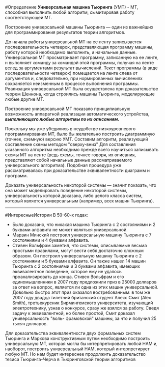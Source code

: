  #Определение **Универсальная машина Тьюринга** (УМТ) - МТ, способная выполнить любой алгоритм, сымитировав работу соответствующей МТ. 
  
 Построение универсальной машины Тьюринга — один из важнейших для программирования результатов теории алгоритмов. 
 
 До начала работы универсальной МТ на ее ленту записывается последовательность четверок, представляющая программу машины, работу которой необходимо выполнить, и начальные данные. Универсальная МТ просматривает программу, записанную на ее ленте, н выполняет команду за командой этой программы, получая на ленте вслед за аргументами результат вычислений. Текст программы (в виде последовательности четверок) помещается на ленте слева от аргументов и, следовательно, при нормированных вычислениях сохраняется неизменным в процессе выполнения программы. Реализация универсальной МТ была осуществлена при доказательстве теорем Шеннона, когда строились машины Тьюринга, моделирующие любые другие МТ. 
 
Построение универсальной МТ показало принципиальную возможность аппаратной реализации автоматического устройства, ***выполняющего любые алгоритмы по их описаниям.***

Поскольку мы уже убедились в неудобстве низкоуровневого программирования МТ, было бы желательно построить диаграммную (точнее, схемную) версию УМТ. Составим алгоритм, реализующий составление схемы методом "сверху-вниз" Для составления указанного алгоритма необходимо прежде всего научиться записывать схемы МТ на ленте (ведь схемы, точнее говоря, их описания, представляют собой начальные данные рассматриваемого универсального алгоритма). Подобная процедура уже рассматривалась при доказательстве эквивалентности диаграмм и программ. 
 
Доказать универсальность некоторой системы — значит показать, что она может моделировать поведение некоторой системы, универсальность которой доказана, либо целого класса систем, который является универсальным (например, всех машин Тьюринга).

---


#ИнтересныеИстории 
 В 50-60-х годах: 
 - Было доказано, что никакая машина Тьюринга с 2 состояниями и 2 буквами алфавита не может являться универсальной. 
 - Марвин Минский построил универсальную машину Тьюринга с 7 состояниями и 4 буквами алфавита. 
 -  Стивен Вольфрам заметил, что системы, описываемые весьма простыми правилами, могут вести себя достаточно сложным образом. Он построил универсальную машину Тьюринга с 2 состояниями и 5 буквами алфавита. Он также нашел 14 машин Тьюринга с 2 состояниями и 3 буквами алфавита, имеющих эквивалентное поведение, которое ему не удалось проанализировать до конца. Стивен Вольфрам и его единомышленники в 2007 году предложили приз в 25000 долларов за ответ на вопрос, является ли одна из этих машин универсальной. Довольно быстро этот приз оказался востребованным: в том же 2007 году двадца тилетний британский студент Алекс Смит (Alex Smith), третьекурсник Бирмингемского университета, изучающий электротехнику, узнав о конкурсе, сразу же взялся за работу. Сведя задачу к эквивалентной, но более простой, Смит доказал универсальность "воль- фрамовской" машины, за что и получил 25 тысяч долларов.
   
 Для доказательства эквивалентности двух формальных систем Тьюринга и Маркова конструктивным путем необходимо построить универсальную МТ, которая могла бы интерпретировать любой НАМ и, наоборот, построить универсальный НАМ, который интерпретирует любую МТ. Но нам будет интереснее продолжить доказательство тезиса Тьюринга-Черча в Тьюринговской теории алгоритмов
